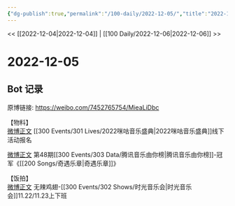 ```yaml
---
{"dg-publish":true,"permalink":"/100-daily/2022-12-05/","title":"2022-12-05"}
---
```



<< [[2022-12-04\|2022-12-04]] | [[100 Daily/2022-12-06\|2022-12-06]] >>

# 2022-12-05

## Bot 记录

原博链接: https://weibo.com/7452765754/MieaLiDbc

【物料】  
[微博正文](https://weibo.com/detail/4843274743318661) [[300 Events/301 Lives/2022咪咕音乐盛典\|2022咪咕音乐盛典]]线下活动报名

[微博正文](https://weibo.com/detail/4843301624874963) 第48期[[300 Events/303 Data/腾讯音乐由你榜\|腾讯音乐由你榜]]-冠军《[[200 Songs/奇遇乐章\|奇遇乐章]]》

【饭拍】  
[微博正文](https://weibo.com/detail/4843120555983041) 无辣鸡翅-[[300 Events/302 Shows/时光音乐会\|时光音乐会]]11.22/11.23上下班
